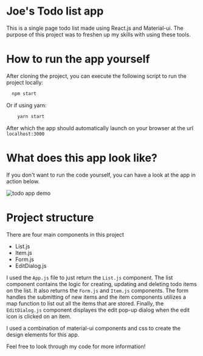 # Joe's Todo list app

This is a single page todo list made using React.js and Material-ui. The purpose of this project was to freshen up my skills with using these tools.

# How to run the app yourself

After cloning the project, you can execute the following script to run the project locally:

```bash
  npm start
```

Or if using yarn:

```bash
    yarn start
```

After which the app should automatically launch on your browser at the url `localhost:3000`

# What does this app look like?

If you don't want to run the code yourself, you can have a look at the app in action below.

![todo app demo](public/todo_app_demo.gif)

# Project structure

There are four main components in this project

- List.js
- Item.js
- Form.js
- EditDialog.js

I used the `App.js` file to just return the `List.js` component. The list component contains the logic for creating, updating and deleting todo items on the list. It also returns the `Form.js` and `Item.js` components. The form handles the submitting of new items and the item components utilizes a map function to list out all the items that are stored. Finally, the `EditDialog.js` component displayes the edit pop-up dialog when the edit icon is clicked on an item.

I used a combination of material-ui components and css to create the design elements for this app.

Feel free to look through my code for more information!

